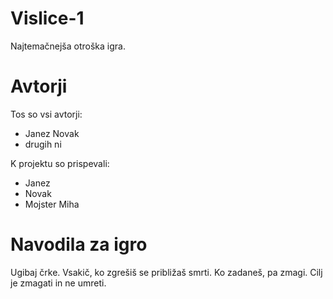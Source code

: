 # Vislice-1
Najtemačnejša otroška igra.

# Avtorji

Tos so vsi avtorji:

- Janez Novak
- drugih ni

K projektu so prispevali:

- Janez
- Novak
- Mojster Miha

# Navodila za igro

Ugibaj črke. Vsakič, ko zgrešiš se približaš smrti. Ko zadaneš, pa zmagi.
Cilj je zmagati in ne umreti.

